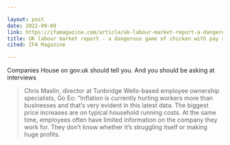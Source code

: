 ```yaml
---

layout: post
date: 2022-09-09
link: https://ifamagazine.com/article/uk-labour-market-report-a-dangerous-game-of-chicken-with-pay-rises-reaction-from-hrs-and-recruiters/
title: UK labour market report - a dangerous game of chicken with pay rises
cited: IFA Magazine

---
```


Companies House on gov.uk should tell you.  And you should be asking at interviews

> Chris Maslin, director at Tunbridge Wells-based employee ownership specialists, Go Eo: “Inflation is currently hurting workers more than businesses and that’s very evident in this latest data. The biggest price increases are on typical household running costs. At the same time, employees often have limited information on the company they work for. They don’t know whether it’s struggling itself or making huge profits.